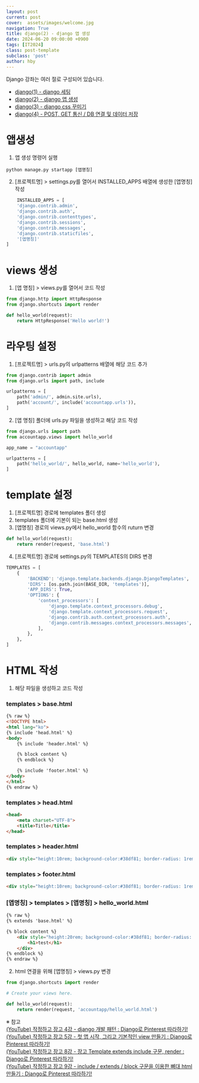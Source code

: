 ```yaml
---
layout: post
current: post
cover:  assets/images/welcome.jpg
navigation: True
title: django(2) - django 앱 생성
date: 2024-06-20 09:00:00 +0900
tags: [IT2024]
class: post-template
subclass: 'post'
author: hby
---
```


<span class="table-of-contents-list">Django 강좌는 여러 절로 구성되어 있습니다.</span>
<ul class="table-of-contents-list">
    <li><a href="./it2024-django-page1">django(1) - django 세팅</a></li>
    <li><a href="./it2024-django-page2">django(2) - django 앱 생성</a></li>
    <li><a href="./it2024-django-page3">django(3) - django css 꾸미기</a></li>
    <li><a href="./it2024-django-page4">django(4) - POST, GET 통신 / DB 연결 및 데이터 저장</a></li>
</ul>

# 앱생성
1. 앱 생성 명령어 실행
```
python manage.py startapp [앱명칭]
```

2. [프로젝트명] > settings.py를 열어서 INSTALLED_APPS 배열에 생성한 [앱명칭] 작성
```python
	INSTALLED_APPS = [
    'django.contrib.admin',
    'django.contrib.auth',
    'django.contrib.contenttypes',
    'django.contrib.sessions',
    'django.contrib.messages',
    'django.contrib.staticfiles',
	'[앱명칭]'
]
```

# views 생성
1. [앱 명칭] > views.py를 열어서 코드 작성

```python
from django.http import HttpResponse
from django.shortcuts import render

def hello_world(request):
    return HttpResponse('Hello world!')

```

# 라우팅 설정
1. [프로젝트명] > urls.py의 urlpatterns 배열에 해당 코드 추가

```python
from django.contrib import admin
from django.urls import path, include

urlpatterns = [
    path('admin/', admin.site.urls),
    path('account/', include('accountapp.urls')),
]
```

2. [앱 명칭] 폴더에 urls.py 파일을 생성하고 해당 코드 작성

```python
from django.urls import path
from accountapp.views import hello_world

app_name = "accountapp"

urlpatterns = [
    path('hello_world/', hello_world, name='hello_world'),
]
```

# template 설정
1. [프로젝트명] 경로에 templates 폴더 생성
2. templates 폴더에 기본이 되는 base.html 생성
3. [앱명칭] 경로의 views.py에서 hello_world 함수의 ruturn 변경

```python
def hello_world(request):
    return render(request, 'base.html')
```

4. [프로젝트명] 경로에 settings.py의 TEMPLATES의 DIRS 변경

```python
TEMPLATES = [
    {
        'BACKEND': 'django.template.backends.django.DjangoTemplates',
        'DIRS': [os.path.join(BASE_DIR, 'templates')],
        'APP_DIRS': True,
        'OPTIONS': {
            'context_processors': [
                'django.template.context_processors.debug',
                'django.template.context_processors.request',
                'django.contrib.auth.context_processors.auth',
                'django.contrib.messages.context_processors.messages',
            ],
        },
    },
]
```

# HTML 작성
1. 해당 파일을 생성하고 코드 작성
### templates > base.html

```html
{% raw %}
<!DOCTYPE html>
<html lang="ko">
{% include 'head.html' %}
<body>
    {% include 'header.html' %}

    {% block content %}
    {% endblock %}

    {% include 'footer.html' %}
</body>
</html>
{% endraw %}
```

### templates > head.html

```html
<head>
    <meta charset="UTF-8">
    <title>Title</title>
</head>
```

### templates > header.html

```html
<div style="height:10rem; background-color:#38df81; border-radius: 1rem; margin: 2rem;"></div>
```

### templates > footer.html

```html
<div style="height:10rem; background-color:#38df81; border-radius: 1rem; margin: 2rem;"></div>
```

### [앱명칭] > templates > [앱명칭] > hello_world.html

```html
{% raw %}
{% extends 'base.html' %}

{% block content %}
    <div style="height:20rem; background-color:#38df81; border-radius: 1rem; margin: 2rem;">
        <h1>test</h1>
    </div>
{% endblock %}
{% endraw %}
```

2. html 연결을 위해 [앱명칭] > views.py 변경

```python
from django.shortcuts import render

# Create your views here.

def hello_world(request):
    return render(request, 'accountapp/hello_world.html')
```


※ 참고<br>
[(YouTube) 작정하고 장고 4강 - django 개발 패턴 : Django로 Pinterest 따라하기!](https://youtu.be/0J8Vd79ySKw?si=XlNF1-i6AdrsFCwu)<br>
[(YouTube) 작정하고 장고 5강 - 첫 앱 시작, 그리고 기본적인 view 만들기 : Django로 Pinterest 따라하기!](https://youtu.be/AI3yIe6DMxg?si=MlYpm4xrHvm7hXuZ)<br>
[(YouTube) 작정하고 장고 8강 - 장고 Template extends include 구문, render : Django로 Pinterest 따라하기!](https://youtu.be/-0b7yEgQHv4?si=nXawHEPN2Wszv-PJ)<br>
[(YouTube) 작정하고 장고 9강 - include / extends / block 구문을 이용한 뼈대 html 만들기 : Django로 Pinterest 따라하기!](https://youtu.be/HbW-gKDCXd0?si=JWVNYyE1wJoBuk7t)